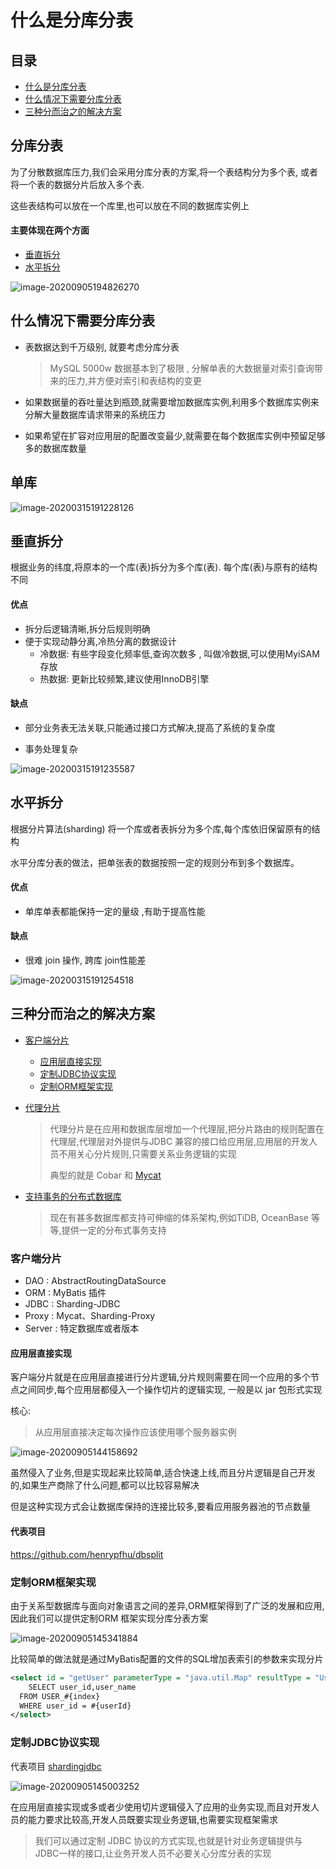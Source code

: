 # 什么是分库分表

## 目录

- [什么是分库分表](#分库分表)
- [什么情况下需要分库分表](#什么情况下需要分库分表)
- [三种分而治之的解决方案](#三种分而治之的解决方案)

## 分库分表

为了分散数据库压力,我们会采用分库分表的方案,将一个表结构分为多个表, 或者将一个表的数据分片后放入多个表.

这些表结构可以放在一个库里,也可以放在不同的数据库实例上

#### 主要体现在两个方面

- [垂直拆分](#垂直拆分)
- [水平拆分](#水平拆分)

![image-20200905194826270](../../../assets/image-20200905194826270.png)

## 什么情况下需要分库分表

- 表数据达到千万级别, 就要考虑分库分表

  > MySQL 5000w 数据基本到了极限 , 分解单表的大数据量对索引查询带来的压力,并方便对索引和表结构的变更

- 如果数据量的吞吐量达到瓶颈,就需要增加数据库实例,利用多个数据库实例来分解大量数据库请求带来的系统压力
- 如果希望在扩容对应用层的配置改变最少,就需要在每个数据库实例中预留足够多的数据库数量

## 单库

![image-20200315191228126](../../../assets/image-20200315191228126.png)

## 垂直拆分

根据业务的纬度,将原本的一个库(表)拆分为多个库(表). 每个库(表)与原有的结构不同

#### 优点

- 拆分后逻辑清晰,拆分后规则明确
- 便于实现动静分离,冷热分离的数据设计
  - 冷数据: 有些字段变化频率低,查询次数多 , 叫做冷数据,可以使用MyiSAM存放
  - 热数据: 更新比较频繁,建议使用InnoDB引擎

#### 缺点

- 部分业务表无法关联,只能通过接口方式解决,提高了系统的复杂度

- 事务处理复杂

![image-20200315191235587](../../../assets/image-20200315191235587.png)

## 水平拆分

根据分片算法(sharding) 将一个库或者表拆分为多个库,每个库依旧保留原有的结构

水平分库分表的做法，把单张表的数据按照一定的规则分布到多个数据库。

#### 优点

- 单库单表都能保持一定的量级 ,有助于提高性能

#### 缺点

- 很难 join 操作, 跨库 join性能差

![image-20200315191254518](../../../assets/image-20200315191254518.png)

## 三种分而治之的解决方案

- [客户端分片](##客户端分片)

  - [应用层直接实现](#应用层直接实现)
  - [定制JDBC协议实现](#定制JDBC协议实现)
  - [定制ORM框架实现](#定制ORM框架实现)

- [代理分片](#代理分片)

  > 代理分片是在应用和数据库层增加一个代理层,把分片路由的规则配置在代理层,代理层对外提供与JDBC 兼容的接口给应用层,应用层的开发人员不用关心分片规则,只需要关系业务逻辑的实现
  >
  > 典型的就是   Cobar 和 [Mycat](020-Mycat.md) 

- [支持事务的分布式数据库](#支持事务的分布式数据库)

  > 现在有甚多数据库都支持可伸缩的体系架构,例如TiDB, OceanBase 等等,提供一定的分布式事务支持

### 客户端分片

- DAO : AbstractRoutingDataSource 
- ORM : MyBatis 插件 
- JDBC : Sharding-JDBC 
- Proxy : Mycat、Sharding-Proxy 
- Server : 特定数据库或者版本

#### 应用层直接实现

客户端分片就是在应用层直接进行分片逻辑,分片规则需要在同一个应用的多个节点之间同步,每个应用层都侵入一个操作切片的逻辑实现, 一般是以 jar 包形式实现

核心:

> 从应用层直接决定每次操作应该使用哪个服务器实例

![image-20200905144158692](../../../assets/image-20200905144158692.png)

虽然侵入了业务,但是实现起来比较简单,适合快速上线,而且分片逻辑是自己开发的,如果生产商除了什么问题,都可以比较容易解决

但是这种实现方式会让数据库保持的连接比较多,要看应用服务器池的节点数量

#### 代表项目

https://github.com/henrypfhu/dbsplit

### 定制ORM框架实现

由于关系型数据库与面向对象语言之间的差异,ORM框架得到了广泛的发展和应用,因此我们可以提供定制ORM 框架实现分库分表方案

![image-20200905145341884](../../../assets/image-20200905145341884.png)

比较简单的做法就是通过MyBatis配置的文件的SQL增加表索引的参数来实现分片

```xml
<select id = "getUser" parameterType = "java.util.Map" resultType = "User">
	SELECT user_id,user_name
  FROM USER_#{index}
  WHERE user_id = #{userId}
</select>
```

### 定制JDBC协议实现

代表项目 [shardingjdbc](http://shardingsphere.apache.org/index_zh.html)

![image-20200905145003252](../../../assets/image-20200905145003252.png)

在应用层直接实现或多或者少使用切片逻辑侵入了应用的业务实现,而且对开发人员的能力要求比较高,开发人员既要实现业务逻辑,也需要实现框架需求

> 我们可以通过定制 JDBC 协议的方式实现,也就是针对业务逻辑提供与JDBC一样的接口,让业务开发人员不必要关心分库分表的实现


